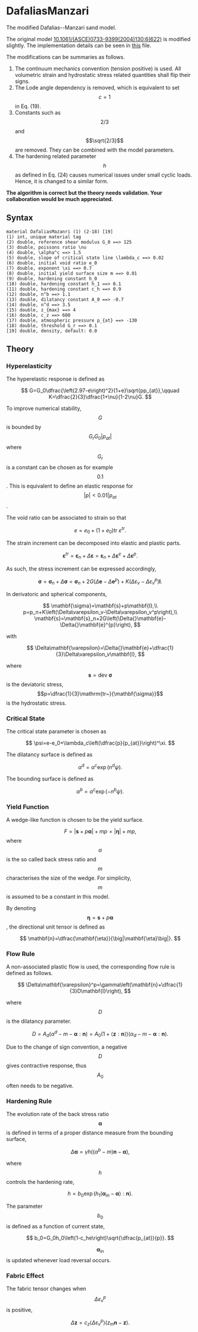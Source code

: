 # DafaliasManzari

The modified Dafalias--Manzari sand model.

The original model [10.1061/(ASCE)0733-9399(2004)130:6(622)](https://doi.org/10.1061/(ASCE)0733-9399(2004)130:6(622)) is modified slightly. The implementation details can be seen in [this](DafaliasManzari.pdf) file.

The modifications can be summaries as follows.

1. The continuum mechanics convention (tension positive) is used. All volumetric strain and hydrostatic stress related quantities shall flip their signs.
2. The Lode angle dependency is removed, which is equivalent to set $$c=1$$ in Eq. (19).
3. Constants such as $$2/3$$ and $$\sqrt{2/3}$$ are removed. They can be combined with the model parameters.
4. The hardening related parameter $$h$$ as defined in Eq. (24) causes numerical issues under small cyclic loads. Hence, it is changed to a similar form.

 **The algorithm is correct but the theory needs validation. Your collaboration would be much appreciated.**

## Syntax

```
material DafaliasMazanri (1) (2-18) [19]
(1) int, unique material tag
(2) double, reference shear modulus G_0 ==> 125
(3) double, poissons ratio \nu
(4) double, \alpha^c ==> 1.5
(5) double, slope of critical state line \lambda_c ==> 0.02
(6) double, initial void ratio e_0
(7) double, exponent \xi ==> 0.7
(8) double, initial yield surface size m ==> 0.01
(9) double, hardening constant h_0
(10) double, hardening constant h_1 ==> 0.1
(11) double, hardening constant c_h ==> 0.9
(12) double, n^b ==> 1.1
(13) double, dilatancy constant A_0 ==> -0.7
(14) double, n^d ==> 3.5
(15) double, z_{max} ==> 4
(16) double, c_z ==> 600
(17) double, atmospheric pressure p_{at} ==> -130
(18) double, threshold G_r ==> 0.1
[19] double, density, default: 0.0
```

## Theory

### Hyperelasticity
The hyperelastic response is defined as

$$
G=G_0\dfrac{\left(2.97-e\right)^2}{1+e}\sqrt{pp_{at}},\qquad
K=\dfrac{2}{3}\dfrac{1+\nu}{1-2\nu}G.
$$

To improve numerical stability, $$G$$ is bounded by $$G_rG_0|p_{at}|$$ where $$G_r$$ is a constant can be chosen as for example $$0.1$$. This is equivalent to define an elastic response for $$|p|<0.01|p_{at}$$.

The void ratio can be associated to strain so that

$$
e=e_0+\left(1+e_0\right)\mathrm{tr~}{\varepsilon^{tr}}.
$$

The strain increment can be decomposed into elastic and plastic parts.

$$
\mathbf{\varepsilon}^{tr}=\mathbf{\varepsilon}_n+\Delta\mathbf{\varepsilon}=\mathbf{\varepsilon}_n+\Delta\mathbf{\varepsilon}^{e}+\Delta\mathbf{\varepsilon}^{p}.
$$

As such, the stress increment can be expressed accordingly,

$$
\mathbf{\sigma}=\mathbf{\sigma}_n+\Delta\mathbf{\sigma}=\mathbf{\sigma}_n+2G\left(\Delta{}\mathbf{e}-\Delta{}\mathbf{e}^{p}\right)+K\left(\Delta\varepsilon_v-\Delta\varepsilon_v^p\right)\mathbf{I}.
$$

In derivatoric and spherical components,

$$
\mathbf{\sigma}=\mathbf{s}+p\mathbf{I},\\
p=p_n+K\left(\Delta\varepsilon_v-\Delta\varepsilon_v^p\right),\\
\mathbf{s}=\mathbf{s}_n+2G\left(\Delta{}\mathbf{e}-\Delta{}\mathbf{e}^{p}\right),
$$

with

$$
\Delta\mathbf{\varepsilon}=\Delta{}\mathbf{e}+\dfrac{1}{3}\Delta\varepsilon_v\mathbf{I},
$$

where $$\mathbf{s}=\mathrm{dev~}{\mathbf{\sigma}}$$ is the deviatoric stress, $$p=\dfrac{1}{3}\mathrm{tr~}{\mathbf{\sigma}}$$ is the hydrostatic stress.

### Critical State
The critical state parameter is chosen as

$$
\psi=e-e_0+\lambda_c\left(\dfrac{p}{p_{at}}\right)^\xi.
$$

The dilatancy surface is defined as

$$
\alpha^d=\alpha^c\exp\left(n^d\psi\right).
$$

The bounding surface is defined as

$$
\alpha^b=\alpha^c\exp\left(-n^b\psi\right).
$$

### Yield Function
A wedge-like function is chosen to be the yield surface.

$$
F=\big|\mathbf{s}+p\mathbf{\alpha}\big|+mp=\big|\mathbf{\eta}\big|+mp,
$$
where $$\alpha$$ is the so called back stress ratio and $$m$$ characterises the size of the wedge. For simplicity, $$m$$ is assumed to be a constant in this model.

By denoting $$\mathbf{\eta}=\mathbf{s}+p\mathbf{\alpha}$$, the directional unit tensor is defined as

$$
\mathbf{n}=\dfrac{\mathbf{\eta}}{\big|\mathbf{\eta}\big|}.
$$

### Flow Rule
A non-associated plastic flow is used, the corresponding flow rule is defined as follows.

$$
\Delta\mathbf{\varepsilon}^p=\gamma\left(\mathbf{n}+\dfrac{1}{3}D\mathbf{I}\right),
$$

where $$D$$ is the dilatancy parameter.

$$
D=A_d\left(\alpha^d-m-\mathbf{\alpha}:\mathbf{n}\right)=A_0\left(1+\left\langle\mathbf{z}:\mathbf{n}\right\rangle\right)\left(\alpha_d-m-\mathbf{\alpha}:\mathbf{n}\right).
$$

Due to the change of sign convention, a negative $$D$$ gives contractive response, thus $$A_0$$ often needs to be negative.

### Hardening Rule
The evolution rate of the back stress ratio $$\mathbf{\alpha}$$ is defined in terms of a proper distance measure from the bounding surface,

$$
\Delta\mathbf{\alpha}=\gamma{}h\left(\left(\alpha^b-m\right)\mathbf{n}-\mathbf{\alpha}\right),
$$

where $$h$$ controls the hardening rate,

$$
h=b_0\exp\left(h_1\left(\mathbf{\alpha}_{in}-\mathbf{\alpha}\right):\mathbf{n}\right).
$$

The parameter $$b_0$$ is defined as a function of current state,

$$
b_0=G_0h_0\left(1-c_he\right)\sqrt{\dfrac{p_{at}}{p}}.
$$

$$\mathbf{\alpha}_{in}$$ is updated whenever load reversal occurs.

### Fabric Effect

The fabric tensor changes when $$\Delta\varepsilon^p_v$$ is positive,

$$
\Delta\mathbf{z}=c_z\left\langle\Delta\varepsilon^p_v\right\rangle\left(z_m\mathbf{n}-\mathbf{z}\right).
$$